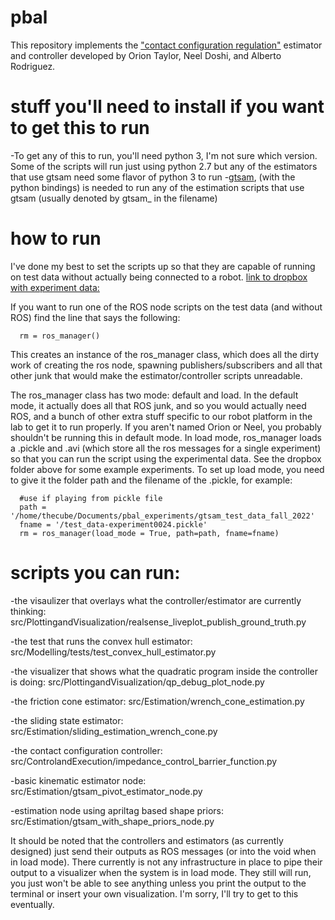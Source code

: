 # pbal
This repository implements the ["contact configuration regulation"](https://arxiv.org/abs/2203.01203) estimator and controller developed by Orion Taylor, Neel Doshi, and Alberto Rodriguez.

# stuff you'll need to install if you want to get this to run
-To get any of this to run, you'll need python 3, I'm not sure which version. Some of the scripts will run just using python 2.7 but any of the estimators that use gtsam need some flavor of python 3 to run
-[gtsam](https://github.com/borglab/gtsam), (with the python bindings) is needed to run any of the estimation scripts that use gtsam (usually denoted by gtsam_ in the filename)


# how to run
I've done my best to set the scripts up so that they are capable of running on test data without actually being connected to a robot. 
[link to dropbox with experiment data:](https://www.dropbox.com/sh/8ot92g1z51pha5u/AADT0IPdf4_IEFz9unZ31ERsa?dl=0)

If you want to run one of the ROS node scripts on the test data (and without ROS) find the line that says the following: 

```
  rm = ros_manager()
```

This creates an instance of the ros_manager class, which does all the dirty work of creating the ros node, spawning publishers/subscribers and all that other junk that would make the estimator/controller scripts unreadable. 

The ros_manager class has two mode: default and load. In the default mode, it actually does all that ROS junk, and so you would actually need ROS, and a bunch of other extra stuff specific to our robot platform in the lab to get it to run properly. If you aren't named Orion or Neel, you probably shouldn't be running this in default mode. In load mode, ros_manager loads a .pickle and .avi (which store all the ros messages for a single experiment) so that you can run the script using the experimental data. See the dropbox folder above for some example experiments. To set up load mode, you need to give it the folder path and the filename of the .pickle, for example:


```
  #use if playing from pickle file
  path = '/home/thecube/Documents/pbal_experiments/gtsam_test_data_fall_2022'
  fname = '/test_data-experiment0024.pickle'
  rm = ros_manager(load_mode = True, path=path, fname=fname)

```
# scripts you can run:

-the visaulizer that overlays what the controller/estimator are currently thinking: src/PlottingandVisualization/realsense_liveplot_publish_ground_truth.py 

-the test that runs the convex hull estimator: src/Modelling/tests/test_convex_hull_estimator.py

-the visualizer that shows what the quadratic program inside the controller is doing: src/PlottingandVisualization/qp_debug_plot_node.py 

-the friction cone estimator: src/Estimation/wrench_cone_estimation.py 

-the sliding state estimator: src/Estimation/sliding_estimation_wrench_cone.py

-the contact configuration controller: src/ControlandExecution/impedance_control_barrier_function.py 

-basic kinematic estimator node: src/Estimation/gtsam_pivot_estimator_node.py 

-estimation node using apriltag based shape priors: src/Estimation/gtsam_with_shape_priors_node.py

It should be noted that the controllers and estimators (as currently designed) just send their outputs as ROS messages (or into the void when in load mode). There currently is not any infrastructure in place to pipe their output to a visualizer when the system is in load mode. They still will run, you just won't be able to see anything unless you print the output to the terminal or insert your own visualization. I'm sorry, I'll try to get to this eventually.
